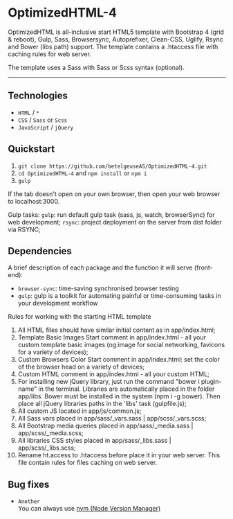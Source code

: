 # OptimizedHTML-4
OptimizedHTML is all-inclusive start HTML5 template with Bootstrap 4 (grid & reboot), Gulp, Sass, Browsersync, Autoprefixer, Clean-CSS, Uglify, Rsync and Bower (libs path) support. The template contains a .htaccess file with caching rules for web server.

The template uses a Sass with Sass or Scss syntax (optional).

---

## Technologies
* `HTML` / `*`
* `CSS` / `Sass` or `Scss`
* `JavaScript` / `jQuery`

## Quickstart
1. `git clone https://github.com/betelgeuseAS/OptimizedHTML-4.git`
2. `cd OptimizedHTML-4` and `npm install` or `npm i`
3. `gulp`

If the tab doesn't open on your own browser, then open your web browser to localhost:3000.

Gulp tasks:
 `gulp`: run default gulp task (sass, js, watch, browserSync) for web development;
 `rsync`: project deployment on the server from dist folder via RSYNC;

## Dependencies
A brief description of each package and the function it will serve (front-end):
* `browser-sync`: time-saving synchronised browser testing
* `gulp`: gulp is a toolkit for automating painful or time-consuming tasks in your development workflow

Rules for working with the starting HTML template
1) All HTML files should have similar initial content as in app/index.html;
2) Template Basic Images Start comment in app/index.html - all your custom template basic images (og:image for social networking, favicons for a variety of devices);
3) Custom Browsers Color Start comment in app/index.html: set the color of the browser head on a variety of devices;
4) Custom HTML comment in app/index.html - all your custom HTML;
5) For installing new jQuery library, just run the command "bower i plugin-name" in the terminal. Libraries are automatically placed in the folder app/libs. Bower must be installed in the system (npm i -g bower). Then place all jQuery libraries paths in the 'libs' task (gulpfile.js);
6) All custom JS located in app/js/common.js;
7) All Sass vars placed in app/sass/_vars.sass | app/scss/_vars.scss;
8) All Bootstrap media queries placed in app/sass/_media.sass | app/scss/_media.scss;
9) All libraries CSS styles placed in app/sass/_libs.sass | app/scss/_libs.scss;
10) Rename ht.access to .htaccess before place it in your web server. This file contain rules for files caching on web server.

## Bug fixes
* `Another`  
You can always use [nvm (Node Version Manager)](https://canonium.com/articles/managing-node-versions-with-windows-nvm)
